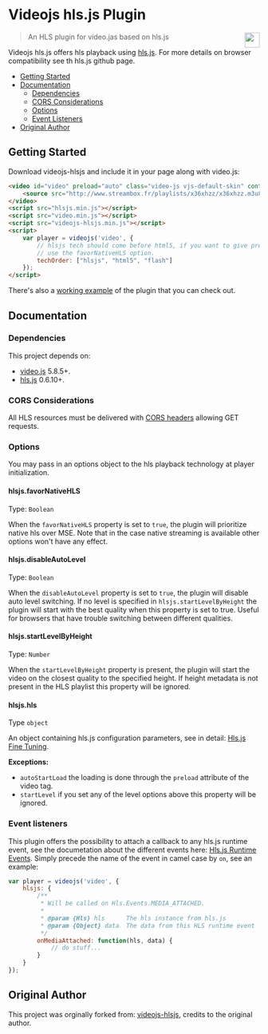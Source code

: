 # Videojs hls.js Plugin

<img align="right" height="30" src="http://www.srgssr.ch/fileadmin/templates/images/SRGLogo.gif">

> An HLS plugin for video.jas based on hls.js

Videojs hls.js offers hls playback using [hls.js](https://github.com/dailymotion/hls.js). For more details on browser compatibility see th hls.js github page.

- [Getting Started](#getting-started)
- [Documentation](#documentation)
  - [Dependencies](#dependencies)
  - [CORS Considerations](#cors-considerations)
  - [Options](#options)
  - [Event Listeners](#event-listeners)
- [Original Author](#original-author)

## Getting Started

Download videojs-hlsjs and include it in your page along with video.js:

```html
<video id="video" preload="auto" class="video-js vjs-default-skin" controls>
    <source src="http://www.streambox.fr/playlists/x36xhzz/x36xhzz.m3u8" type="application/vnd.apple.mpegurl">
</video>
<script src="hlsjs.min.js"></script>
<script src="video.min.js"></script>
<script src="videojs-hlsjs.min.js"></script>
<script>
    var player = videojs('video', {
        // hlsjs tech should come before html5, if you want to give precedence to native HLS playback
        // use the favorNativeHLS option.
        techOrder: ["hlsjs", "html5", "flash"]
    });
</script>
```

There's also a [working example](index.html) of the plugin that you can check out.

## Documentation

### Dependencies
This project depends on:

- [video.js](https://github.com/videojs/video.js) 5.8.5+.
- [hls.js](https://github.com/dailymotion/hls.js) 0.6.10+.

### CORS Considerations

All HLS resources must be delivered with
[CORS headers](https://developer.mozilla.org/en-US/docs/Web/HTTP/Access_control_CORS) allowing GET requests.

### Options

You may pass in an options object to the hls playback technology at player initialization.

#### hlsjs.favorNativeHLS
Type: `Boolean`

When the `favorNativeHLS` property is set to `true`, the plugin will prioritize native hls
over MSE. Note that in the case native streaming is available other options won't have any effect.

#### hlsjs.disableAutoLevel
Type: `Boolean`

When the `disableAutoLevel` property is set to `true`, the plugin will disable auto level switching.
If no level is specified in `hlsjs.startLevelByHeight` the plugin will start with the best quality when this property is set to true.
Useful for browsers that have trouble switching between different qualities.

#### hlsjs.startLevelByHeight
Type: `Number`

When the `startLevelByHeight` property is present, the plugin will start the video on the closest quality to the
specified height. If height metadata is not present in the HLS playlist this property will be ignored.

#### hlsjs.hls
Type `object`

An object containing hls.js configuration parameters, see in detail:
[Hls.js Fine Tuning](https://github.com/dailymotion/hls.js/blob/master/doc/API.md#fine-tuning).

**Exceptions:**

* `autoStartLoad` the loading is done through the `preload` attribute of the video tag.
* `startLevel` if you set any of the level options above this property will be ignored.

### Event listeners

This plugin offers the possibility to attach a callback to any hls.js runtime event, see the documetation
about the different events here: [Hls.js Runtime Events](https://github.com/dailymotion/hls.js/blob/master/doc/API.md#runtime-events). Simply precede the name of the event in camel case by `on`, see an example:

```js
var player = videojs('video', {
    hlsjs: {
        /**
         * Will be called on Hls.Events.MEDIA_ATTACHED.
         *
         * @param {Hls} hls      The hls instance from hls.js
         * @param {Object} data  The data from this HLS runtime event
         */
        onMediaAttached: function(hls, data) {
            // do stuff...
        }
    }
});
```

## Original Author

This project was orginally forked from: [videojs-hlsjs](https://github.com/benjipott/videojs-hlsjs), credits to the
original author.